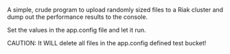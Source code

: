 A simple, crude program to upload randomly sized files to a Riak cluster
and dump out the performance results to the console.

Set the values in the app.config file and let it run.

CAUTION: It WILL delete all files in the app.config defined test bucket!